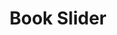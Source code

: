 ---
title: Book Slider
routable: false
visible: false
lightslider:
	unique_id: book_lightslider
    slider_type: image
    centerSlide: 'true'
    autoWidth: 'true'
    slideMargin: 45
    item: 6
    mode: slide
    loop: 'true'
    pager: 'false'
    controls: 'false'
    keyPress: 'false'
    enableTouch: 'false'
    enableDrag: 'false'
    pauseOnHover: 'false'
    pause: 5000
    speed: 1000
---